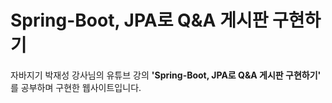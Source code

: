# Spring-Boot, JPA로 Q&A 게시판 구현하기
자바지기 박재성 강사님의 유튜브 강의 **'Spring-Boot, JPA로 Q&A 게시판 구현하기'** 를 공부하며 구현한 웹사이트입니다.
